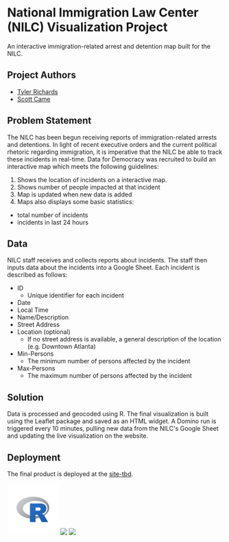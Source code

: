 # National Immigration Law Center (NILC) Visualization Project

An interactive immigration-related arrest and detention map built for the NILC.

## Project Authors

* [Tyler Richards](https://github.com/tylerjrichards)
* [Scott Came](https://github.com/scottcame)

## Problem Statement

The NILC has been begun receiving reports of immigration-related arrests and detentions. In light of recent executive orders and the current political rhetoric regarding immigration, it is imperative that the NILC be able to track these incidents in real-time. Data for Democracy was recruited to build an interactive map which meets the following guidelines:

1. Shows the location of incidents on a interactive map.
2. Shows number of people impacted at that incident
3. Map is updated when new data is added
4. Maps also displays some basic statistics:
  * total number of incidents
  * incidents in last 24 hours

## Data

NILC staff receives and collects reports about incidents. The staff then inputs data about the incidents into a Google Sheet. Each incident is described as follows:

* ID
  * Unique identifier for each incident
* Date
* Local Time
* Name/Description
* Street Address
* Location (optional)
  * If no street address is available, a general description of the location (e.g. Downtown Atlanta)
* Min-Persons
  * The minimum number of persons affected by the incident
* Max-Persons
  * The maximum number of persons affected by the incident

## Solution

Data is processed and geocoded using R. The final visualization is built using the Leaflet package and saved as an HTML widget. A Domino run is triggered every 10 minutes, pulling new data from the NILC's Google Sheet and updating the live visualization on the website.

## Deployment

The final product is deployed at the [site-tbd]().


<img src="images/logos/r_logo.png" width="120">
<img src="images/logos/r_studio_log.png" width="120">
<img src="images/logos/leaflet_log.png" width="120">
